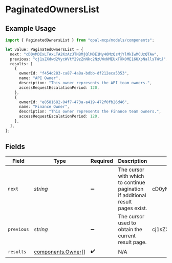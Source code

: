 # PaginatedOwnersList

## Example Usage

```typescript
import { PaginatedOwnersList } from "opal-mcp/models/components";

let value: PaginatedOwnersList = {
  next: "cD0yMDIxLTAxLTA2KzAzJTNBMjQlM0E1My40MzQzMjYlMkIwMCUzQTAw",
  previous: "cj1sZXdwd2VycWVtY29zZnNkc2NzUWxNMEUxTXk0ME16UXpNallsTWtJ",
  results: [
    {
      ownerId: "f454d283-ca87-4a8a-bdbb-df212eca5353",
      name: "API Owner",
      description: "This owner represents the API team owners.",
      accessRequestEscalationPeriod: 120,
    },
    {
      ownerId: "e8581682-04f7-473a-a419-472f0fb26d46",
      name: "Finance Owner",
      description: "This owner represents the Finance team owners.",
      accessRequestEscalationPeriod: 120,
    },
  ],
};
```

## Fields

| Field                                                                          | Type                                                                           | Required                                                                       | Description                                                                    | Example                                                                        |
| ------------------------------------------------------------------------------ | ------------------------------------------------------------------------------ | ------------------------------------------------------------------------------ | ------------------------------------------------------------------------------ | ------------------------------------------------------------------------------ |
| `next`                                                                         | *string*                                                                       | :heavy_minus_sign:                                                             | The cursor with which to continue pagination if additional result pages exist. | cD0yMDIxLTAxLTA2KzAzJTNBMjQlM0E1My40MzQzMjYlMkIwMCUzQTAw                       |
| `previous`                                                                     | *string*                                                                       | :heavy_minus_sign:                                                             | The cursor used to obtain the current result page.                             | cj1sZXdwd2VycWVtY29zZnNkc2NzUWxNMEUxTXk0ME16UXpNallsTWtJ                       |
| `results`                                                                      | [components.Owner](../../models/components/owner.md)[]                         | :heavy_check_mark:                                                             | N/A                                                                            |                                                                                |